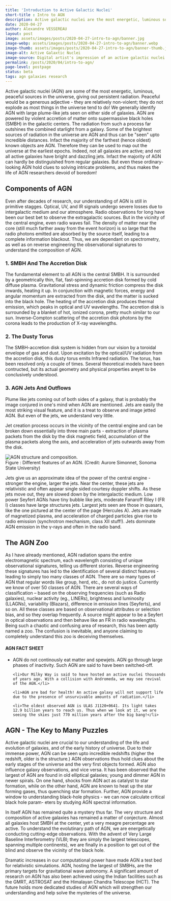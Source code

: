 ```yaml
---
title: 'Introduction to Active Galactic Nuclei'
short-title : Intro to AGN
description: Active galactic nuclei are the most energetic, luminous sources in the universe. Article by Alexandre VESSEREAU on AGN, research areas, and exciting discoveries.
date: 2020-04-27
author: Alexandre VESSEREAU
layout: post
image: assets/images/posts/2020-04-27-intro-to-agn/banner.jpg
image-webp: assets/images/posts/2020-04-27-intro-to-agn/banner.webp
image-thumb: assets/images/posts/2020-04-27-intro-to-agn/banner-thumb.jpg
image-alt: Active Galaxtic Nuclei 
image-source: Digital artist's impression of an active galactic nuclei (Source - universetoday.com).
permalink: /posts/2020/04/intro-to-agn/
page-level: postpage
status: beta 
tags: agn galaxies research
---
```


Active galactic nuclei (AGN) are some of the most energetic, luminous, peaceful sources in the universe, giving out persistent radiation. Peaceful would be a generous adjective - they are relatively non-violent; they do not explode as most things in the universe tend to do! We generally identify AGN with large plume-like jets seen on either side of galaxies. AGN are powered by violent accretion of matter onto supermassive black holes (SMBH) in the galactic centers. The radiation from such a process far outshines the combined starlight from a galaxy. Some of the brightest sources of radiation in the universe are AGN and thus can be "seen" upto incredible distances. Infact the majority of the farthest (hence oldest) known objects are AGN. Therefore they can be used to map out the universe at the earliest epochs. Indeed, not all galaxies are active; and not all active galaxies have bright and dazzling jets. Infact the majority of AGN can hardly be distinguished from regular galaxies. But even these ordinary-looking AGN hold clues to solving intricate problems, and thus makes the life of AGN researchers devoid of boredom!

## Components of AGN
Even after decades of research, our understanding of AGN is still in primitive stagges. Optical, UV, and IR signals undergo severe losses due to intergalactic medium and our atmosphere. Radio observations for long have been our best bet to observe the extragalactic sources. But in the vicinity of the central engine, even radio waves fail. The density of matter near the core (still much farther away from the event horizon) is so large that the radio photons emitted are absorbed by the source itself, leading to a complete information blackout. Thus, we are dependant on spectrometry, as well  as on reverse engineering the observational signatures to understand the composition of AGN.

<!-- <span class="image fit"><img src="" alt="AGN Composition" /></span>

_This illustration shows the different features of an active galactic nucleus (AGN). The extreme luminosity of an AGN is powered by accretion onto a supermassive black hole. Some AGN have jets, while others do not. (Credit: Aurore Simonnet, Sonoma State University)_ -->

### 1. SMBH And The Accretion Disk

The fundamental element to all AGN is the central SMBH. It is surrounded by a geometrically thin, flat, fast-spinning accretion disk formed by cold diffuse plasma. Gravitational stress and dynamic friction compress the disk inwards, heating it up. In conjunction with magnetic forces, energy and angular momentum are extracted from the disk, and the matter is sucked into the black hole. The heating of the accretion disk produces thermal emission, which peaks in optical and UV wavelengths. The accretion disk is surrounded by a blanket of hot, ionized corona, pretty much similar to our sun. Inverse-Compton scattering of the accretion disk photons by the corona leads to the production of X-ray wavelengths. 

### 2. The Dusty Torus
The SMBH-accretion disk system is hidden from our vision by a toroidal envelope of gas and dust. Upon excitation by the optical/UV radiation from the accretion disk, this dusty torus emits Infrared radiation. The torus, has been resolved only a couple of times. Several theoretical models have been contructed, but its actual geometry and physical properties areyet to be conclusively understood. 

### 3. AGN Jets And Outflows
Plume like jets coming out of both sides of a galaxy, that is probably the image conjured in one's mind when AGN are mentioned. Jets are easily the most striking visual feature, and it is a treat to observe and image jetted AGN. But even of the jets, we understand very little. 

Jet creation process occurs in the vicinity of the central engine and can be broken down essentially into three main parts - extraction of plasma packets from the disk by the disk magnetic field, accumulation of the plasma packets along the axis, and acceleration of jets outwards away from the disk.  

<p><div class="image left imgleft" style="align-items: center;" >
    <picture style="vertical-align: top;">
            <source data-srcset="{{ 'assets/images/posts/2020-04-27-intro-to-agn/agn_structure.webp' | relative_url }}" type="image/webp" >
            <source data-srcset="{{ 'assets/images/posts/2020-04-27-intro-to-agn/agn_structure.png' | relative_url }}" type="image/png" > 
            <img src="{{ 'assets/images/posts/2020-04-27-intro-to-agn/agn_structure-thumb.jpg' | relative_url }}" alt="AGN structure and composition." data-src="{{ 'assets/images/posts/2020-04-27-intro-to-agn/agn_structure.png' | relative_url }}"  class="lazyload" />
      </picture>    
        <figcaption>Figure : Different features of an AGN. (Credit: Aurore Simonnet, Sonoma State University)</figcaption>

</div>


Jets give us an approximate idea of the power of the central engine - stronger the engine, larger the jets. Near the center, these jets are relativistic and often appear single sided courtesy doppler shifts. As these jets move out, they are slowed down by the intergalactic medium. Low power Seyfert AGNs have tiny bubble like jets, moderate Fanaroff Riley I (FR I) classes have large structures jets. Largest jets seen are those in quasars, like the one pictured at the center of the page (Hercules A). Jets are made of magnetized plasma, and acceleration of charged particles give rise to radio emission (synchrotron mechanism, class XII stuff!). Jets dominate AGN emission in the γ-rays and often in the radio band. </p>


## The AGN Zoo
As I have already mentioned, AGN radiation spans the entire electromagnetic spectrum, each wavelength consisting of unique observational signatures, telling us different stories. Reverse engineering these signatures has led to the identification of several distinct features - leading to simply too many classes of AGN. There are so many types of AGN that regular words like group, herd, etc., do not do justice. Currently we know of over 50 classes of AGN. There are several ways of classification – based on the observing frequencies (such as Radio galaxies), nuclear activity (eg., LINERs), brightness and luminosity (LLAGNs), variability (Blazars), difference in emission lines (Seyferts), and so on. All these classes are based on observational attributes or selection bias, and so they overlap frequently. A source might appear to be a Seyfert in optical observations and then behave like an FR in radio wavelengths. Being such a chaotic and confusing area of research, this has been aptly named a zoo. The confusion is inevitable, and anyone claiming to completely understand this zoo is deceiving themselves. 

<div class="box">
<h4>AGN FACT SHEET</h4>
<ul>
    <li>AGN do not continously eat matter and spewjets. AGN go through large phases of inactivity. Such AGN are said to have been switched-off.</li>

    <li>Our Milky Way is said to have hosted an active nuclei thousands of years ago. With a collision with Andromeda, we may see revival of the AGN.</li>

    <li>AGN are bad for health! An active galaxy will not support life due to the presence of unsurvivable amounts of radiation.</li>

    <li>The oldest observed AGN is ULAS J1120+0641. Its light takes 12.9 billion years to reach us. Thus when we look at it, we are seeing the skies just 770 million years after the big bang!</li>
</ul>
</div>


## AGN - The Key to Many Puzzles
Active galactic nuclei are crucial to our understanding of the life and evolution of galaxies, and of the early history of universe. Due to their immense power, AGN can be seen upto incredible redshifts (higher the redshift, older is the structure.) AGN observations thus hold clues about the early stages of the universe and the very first objects formed. AGN also influence galaxy observations, and vice versa. It has been observed that the largest of AGN are found in old elliptical galaxies; young and dimmer AGN in newer spirals. On one hand, shocks from AGN act as catalyst to star formation, while on the other hand, AGN are known to heat up the star forming gases, thus quenching star formation. Further, AGN provide a window to understanding black-hole physics - we can now calculate critical black hole param- eters by studying AGN spectral information. 



In itself AGN has remained quite a mystery thus far. The very structure and composition of active galaxies has remained a matter of conjecture. Almost all galaxies host SMBH at the center, yet a very meagre percentage are active. To understand the evolutinary path of AGN, we are energetically conducting cutting-edge observations. With the advent of Very Large Baseline Interferometry (VLBI; they are simply the largest telescopes, spanning multiple continents), we are finally in a position to get out of the blind and observe the vicinity of the black hole.

Dramatic increases in our computational power have made AGN a test bed for relativistic simulations. AGN, hosting the largest of SMBHs, are the primary targets for gravitational wave astronomy. A significant amount of research on AGN has also been achieved using the Indian facilities such as the GMRT, ASTROSAT and the Himalayan Chandra Telescope (HCT). The future holds more dedicated studies of AGN which will strengthen our understanding and help solve the mysteries of the universe.

